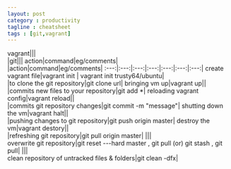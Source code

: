 ```yaml
---
layout: post
category : productivity
tagline : cheatsheet
tags : [git,vagrant]
---
```



vagrant|||<br/>|git|||
action|command|eg/comments|<br/>|action|command|eg/comments|
:---:|:---:|:---:|:---:|:---:|:---:|:---:|
create vagrant file|vagrant init <boxname>| vagrant init trusty64/ubuntu|<br/>|to clone the git repository|git clone url|
bringing vm up|vagrant up||<br/>|commits new files to your repository|git add *|
reloading vagrant config|vagrant reload||<br/>|commits git repository changes|git commit -m "message"|
shutting down the vm|vagrant halt||<br/>|pushing changes to git repository|git push origin master|
destroy the vm|vagrant destory||<br/>|refreshing git repository|git pull origin master|
|||<br/>overwrite git repository|git reset ---hard master , git pull (or) git stash , git pull|
|||<br/>clean repository of untracked files & folders|git clean -dfx|
